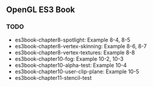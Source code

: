 ## OpenGL ES3 Book
### TODO
- es3book-chapter8-spotlight: Example 8-4, 8-5
- es3book-chapter8-vertex-skinning: Example 8-6, 8-7
- es3book-chapter8-vertex-textures: Example 8-8
- es3book-chapter10-fog: Example 10-2, 10-3
- es3book-chapter10-alpha-test: Example 10-4
- es3book-chapter10-user-clip-plane: Example 10-5
- es3book-chapter11-stencil-test
